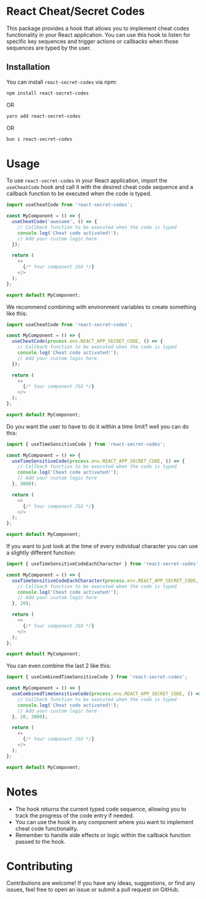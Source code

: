 # React Cheat/Secret Codes

This package provides a hook that allows you to implement cheat codes functionality in your React application. You can use this hook to listen for specific key sequences and trigger actions or callbacks when those sequences are typed by the user.

## Installation

You can install `react-secret-codes` via npm:

```bash
npm install react-secret-codes
```

OR

```bash
yarn add react-secret-codes
```

OR

```bash
bun i react-secret-codes
```

# Usage

To use `react-secret-codes` in your React application, import the `useCheatCode` hook and call it with the desired cheat code sequence and a callback function to be executed when the code is typed.

```JavaScript
import useCheatCode from 'react-secret-codes';

const MyComponent = () => {
  useCheatCode('awesome', () => {
    // Callback function to be executed when the code is typed
    console.log('Cheat code activated!');
    // Add your custom logic here
  });

  return (
    <>
      {/* Your component JSX */}
    </>
  );
};

export default MyComponent;
```

We recommend combining with environment variables to create something like this:

```JavaScript
import useCheatCode from 'react-secret-codes';

const MyComponent = () => {
  useCheatCode(process.env.REACT_APP_SECRET_CODE, () => {
    // Callback function to be executed when the code is typed
    console.log('Cheat code activated!');
    // Add your custom logic here
  });

  return (
    <>
      {/* Your component JSX */}
    </>
  );
};

export default MyComponent;
```

Do you want the user to have to do it within a time limit? well you can do this:

```JavaScript
import { useTimeSensitiveCode } from 'react-secret-codes';

const MyComponent = () => {
  useTimeSensitiveCode(process.env.REACT_APP_SECRET_CODE, () => {
    // Callback function to be executed when the code is typed
    console.log('Cheat code activated!');
    // Add your custom logic here
  }, 3000);

  return (
    <>
      {/* Your component JSX */}
    </>
  );
};

export default MyComponent;
```

If you want to just look at the time of every individual character you can use a slightly different function:

```JavaScript
import { useTimeSensitiveCodeEachCharacter } from 'react-secret-codes';

const MyComponent = () => {
  useTimeSensitiveCodeEachCharacter(process.env.REACT_APP_SECRET_CODE, () => {
    // Callback function to be executed when the code is typed
    console.log('Cheat code activated!');
    // Add your custom logic here
  }, 20);

  return (
    <>
      {/* Your component JSX */}
    </>
  );
};

export default MyComponent;
```

You can even combine the last 2 like this:

```JavaScript
import { useCombinedTimeSensitiveCode } from 'react-secret-codes';

const MyComponent = () => {
  useCombinedTimeSensitiveCode(process.env.REACT_APP_SECRET_CODE, () => {
    // Callback function to be executed when the code is typed
    console.log('Cheat code activated!');
    // Add your custom logic here
  }, 20, 3000);

  return (
    <>
      {/* Your component JSX */}
    </>
  );
};

export default MyComponent;
```

# Notes
- The hook returns the current typed code sequence, allowing you to track the progress of the code entry if needed.
- You can use the hook in any component where you want to implement cheat code functionality.
- Remember to handle side effects or logic within the callback function passed to the hook.

# Contributing
Contributions are welcome! If you have any ideas, suggestions, or find any issues, feel free to open an issue or submit a pull request on GitHub.
